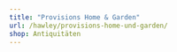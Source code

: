 ```yaml
---
title: "Provisions Home & Garden"
url: /hawley/provisions-home-und-garden/
shop: Antiquitäten
---
```


